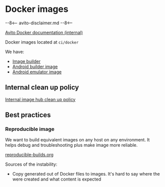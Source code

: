 # Docker images

--8<--
avito-disclaimer.md
--8<--

[Avito Docker documentation (internal)](http://links.k.avito.ru/cfxOMToAQ)

Docker images located at `ci/docker`

We have:

- [Image builder](ImageBuilder.md)
- [Android builder image](AndroidBuilderImage.md)
- [Android emulator image](AndroidEmulatorImage.md)

## Internal clean up policy

[Internal image hub clean up policy](ImagesCleanUpPolicy.md)

## Best practices

### Reproducible image

We want to build equivalent images on any host on any environment. It helps debug and troubleshooting plus make image more reliable.

[reproducible-builds.org](https://reproducible-builds.org/docs/definition/)

Sources of the instability:

- Copy generated out of Docker files to images. It's hard to say where the were created and what content is expected
